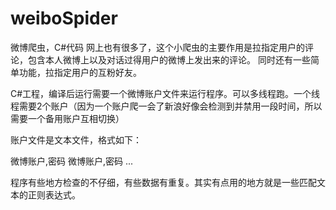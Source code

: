 weiboSpider
===========
微博爬虫，C#代码
网上也有很多了，这个小爬虫的主要作用是拉指定用户的评论，包含本人微博上以及对话过得用户的微博上发出来的评论。
同时还有一些简单功能，拉指定用户的互粉好友。

C#工程，编译后运行需要一个微博账户文件来运行程序。可以多线程跑。一个线程需要2个账户（因为一个账户爬一会了新浪好像会检测到并禁用一段时间，所以需要一个备用账户互相切换）

账户文件是文本文件，格式如下：

微博账户,密码
微博账户,密码
...

程序有些地方检查的不仔细，有些数据有重复。其实有点用的地方就是一些匹配文本的正则表达式。

